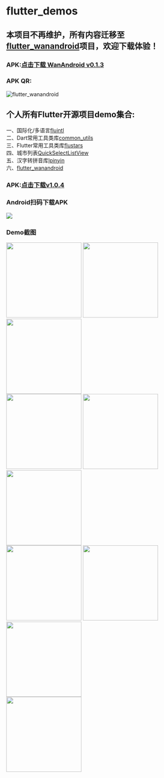 # flutter_demos

## 本项目不再维护，所有内容迁移至[flutter_wanandroid](https://github.com/Sky24n/flutter_wanandroid)项目，欢迎下载体验！
### APK:[点击下载 WanAndroid v0.1.3](https://raw.githubusercontent.com/Sky24n/LDocuments/master/AppStore/flutter_wanandroid.apk)
### APK QR:
  ![flutter_wanandroid](https://raw.githubusercontent.com/Sky24n/LDocuments/master/AppImgs/flutter_wanandroid/qrcode.png)

## 个人所有Flutter开源项目demo集合:  
一、国际化/多语言[fluintl](https://github.com/flutterchina/lpinyin)  
二、Dart常用工具类库[common_utils](https://github.com/Sky24n/common_utils)  
三、Flutter常用工具类库[flustars](https://github.com/Sky24n/flustars)  
四、城市列表[QuickSelectListView](https://github.com/flutterchina/flukit)  
五、汉字转拼音库[lpinyin](https://github.com/flutterchina/lpinyin)  
六、[flutter_wanandroid](https://github.com/Sky24n/flutter_wanandroid)


### APK:[点击下载v1.0.4](https://raw.githubusercontent.com/Sky24n/LDocuments/master/AppStore/flutter_demos.apk)

### Android扫码下载APK
  ![](https://github.com/Sky24n/LDocuments/blob/master/AppImgs/flutter_demos/qrcode.png)

###  Demo截图
<img src="https://github.com/Sky24n/LDocuments/blob/master/AppImgs/flutter_demos/Screenshot_20181003-234414.jpg" width="200">   <img src="https://github.com/Sky24n/LDocuments/blob/master/AppImgs/flutter_demos/Screenshot_20181003-211011.jpg" width="200">   <img src="https://github.com/Sky24n/LDocuments/blob/master/AppImgs/flutter_demos/Screenshot_20180930-012302.jpg" width="200">  
<img src="https://github.com/Sky24n/LDocuments/blob/master/AppImgs/flutter_demos/Screenshot_20180930-012431.jpg" width="200">  <img src="https://github.com/Sky24n/LDocuments/blob/master/AppImgs/flutter_demos/Screenshot_20180919-231618.jpg" width="200">   <img src="https://github.com/Sky24n/LDocuments/blob/master/AppImgs/flutter_demos/Screenshot_20180926-144840.png" width="200">  
<img src="https://github.com/Sky24n/LDocuments/blob/master/AppImgs/flutter_demos/Screenshot_20180919-224204.jpg" width="200">   <img src="https://github.com/Sky24n/LDocuments/blob/master/AppImgs/flutter_demos/Screenshot_20180919-224146.jpg" width="200">   <img src="https://github.com/Sky24n/LDocuments/blob/master/AppImgs/flutter_demos/Screenshot_20180919-224231.jpg" width="200">  
<img src="https://github.com/Sky24n/LDocuments/blob/master/AppImgs/flutter_demos/flutter_demos_home.jpg" width="200">  